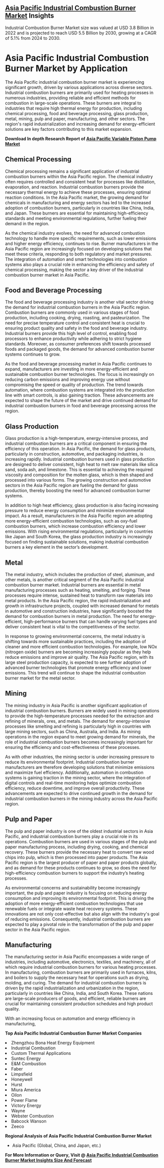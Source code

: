 <h2><a href="https://www.verifiedmarketreports.com/download-sample/?rid=482566&amp;utm_source=Github-Feb&amp;utm_medium=219" target="_blank">Asia Pacific Industrial Combustion Burner Market</a> Insights</h2><p>Industrial Combustion Burner Market size was valued at USD 3.8 Billion in 2022 and is projected to reach USD 5.5 Billion by 2030, growing at a CAGR of 5.1% from 2024 to 2030.</p><p><h1>Asia Pacific Industrial Combustion Burner Market by Application</h1> <p>The Asia Pacific industrial combustion burner market is experiencing significant growth, driven by various applications across diverse sectors. Industrial combustion burners are primarily used for heating processes in numerous industries, providing reliable and efficient methods for combustion in large-scale operations. These burners are integral to industries that require high thermal energy for production, including chemical processing, food and beverage processing, glass production, metal, mining, pulp and paper, manufacturing, and other sectors. The region's rapid industrialization and increasing demand for energy-efficient solutions are key factors contributing to this market expansion.</p> <p><p><strong>Download In depth Research Report of <a href="https://www.verifiedmarketreports.com/download-sample/?rid=236118&amp;utm_source=Pulse-Dec&amp;utm_medium=219" target="_blank">Asia Pacific Variable Piston Pump Market</a></strong></p></p> <h2>Chemical Processing</h2> <p>Chemical processing remains a significant application of industrial combustion burners within the Asia Pacific region. The chemical industry often requires controlled and consistent heat for processes like distillation, evaporation, and reaction. Industrial combustion burners provide the necessary thermal energy to achieve these processes, ensuring optimal reaction conditions. In the Asia Pacific market, the growing demand for chemicals in manufacturing and energy sectors has led to the increased adoption of combustion burners, particularly in countries like China, India, and Japan. These burners are essential for maintaining high-efficiency standards and meeting environmental regulations, further fueling their demand in the region.</p> <p>As the chemical industry evolves, the need for advanced combustion technology to handle more specific requirements, such as lower emissions and higher energy efficiency, continues to rise. Burner manufacturers in the Asia Pacific region are increasingly focused on developing solutions that meet these criteria, responding to both regulatory and market pressures. The integration of automation and smart technologies into combustion systems also plays a crucial role in enhancing the efficiency and safety of chemical processing, making the sector a key driver of the industrial combustion burner market in Asia Pacific.</p> <h2>Food and Beverage Processing</h2> <p>The food and beverage processing industry is another vital sector driving the demand for industrial combustion burners in the Asia Pacific region. Combustion burners are commonly used in various stages of food production, including cooking, drying, roasting, and pasteurization. The need for precise temperature control and consistent heat is crucial to ensuring product quality and safety in the food and beverage industry. Industrial burners provide this high level of control, enabling food processors to enhance productivity while adhering to strict hygiene standards. Moreover, as consumer preferences shift towards processed foods and packaged goods, the demand for advanced combustion burner systems continues to grow.</p> <p>As the food and beverage processing market in Asia Pacific continues to expand, manufacturers are investing in more energy-efficient and sustainable combustion burner technologies. The focus is increasingly on reducing carbon emissions and improving energy use without compromising the speed or quality of production. The trend towards automation, where combustion systems are integrated into the production line with smart controls, is also gaining traction. These advancements are expected to shape the future of the market and drive continued demand for industrial combustion burners in food and beverage processing across the region.</p> <h2>Glass Production</h2> <p>Glass production is a high-temperature, energy-intensive process, and industrial combustion burners are a critical component in ensuring the efficiency of this operation. In Asia Pacific, the demand for glass products, particularly in construction, automotive, and packaging industries, is increasing rapidly. Industrial combustion burners used in glass production are designed to deliver consistent, high heat to melt raw materials like silica sand, soda ash, and limestone. This is essential to achieving the required viscosity and composition for the molten glass, which is then shaped and processed into various forms. The growing construction and automotive sectors in the Asia Pacific region are fueling the demand for glass production, thereby boosting the need for advanced combustion burner systems.</p> <p>In addition to high heat efficiency, glass production is also facing increasing pressure to reduce energy consumption and minimize environmental impact. As a result, manufacturers in the Asia Pacific region are adopting more energy-efficient combustion technologies, such as oxy-fuel combustion burners, which increase combustion efficiency and lower emissions. With rising environmental regulations, particularly in countries like Japan and South Korea, the glass production industry is increasingly focused on finding sustainable solutions, making industrial combustion burners a key element in the sector’s development.</p> <h2>Metal</h2> <p>The metal industry, which includes the production of steel, aluminum, and other metals, is another critical segment of the Asia Pacific industrial combustion burner market. Industrial burners are essential in metal manufacturing processes such as heating, smelting, and forging. These processes require intense, sustained heat to transform raw materials into metal products. In the Asia Pacific region, the rapid industrialization and growth in infrastructure projects, coupled with increased demand for metals in automotive and construction industries, have significantly boosted the demand for combustion burners in metal production. The need for energy-efficient, high-performance burners that can handle varying fuel types and deliver consistent heat is vital to the competitiveness of the sector.</p> <p>In response to growing environmental concerns, the metal industry is shifting towards more sustainable practices, including the adoption of cleaner and more efficient combustion technologies. For example, low NOx (nitrogen oxide) burners are becoming increasingly popular as they help reduce emissions and improve air quality. The Asia Pacific region, with its large steel production capacity, is expected to see further adoption of advanced burner technologies that promote energy efficiency and lower emissions. This trend will continue to shape the industrial combustion burner market for the metal sector.</p> <h2>Mining</h2> <p>The mining industry in Asia Pacific is another significant application of industrial combustion burners. Burners are widely used in mining operations to provide the high-temperature processes needed for the extraction and refining of minerals, ores, and metals. The demand for energy-intensive processes like smelting and refining is particularly high in countries with large mining sectors, such as China, Australia, and India. As mining operations in the region expand to meet growing demand for minerals, the role of industrial combustion burners becomes increasingly important for ensuring the efficiency and cost-effectiveness of these processes.</p> <p>As with other industries, the mining sector is under increasing pressure to reduce its environmental footprint. Industrial combustion burner manufacturers are therefore developing solutions that minimize emissions and maximize fuel efficiency. Additionally, automation in combustion systems is gaining traction in the mining sector, where the integration of digital controls and real-time monitoring helps optimize combustion efficiency, reduce downtime, and improve overall productivity. These advancements are expected to drive continued growth in the demand for industrial combustion burners in the mining industry across the Asia Pacific region.</p> <h2>Pulp and Paper</h2> <p>The pulp and paper industry is one of the oldest industrial sectors in Asia Pacific, and industrial combustion burners play a crucial role in its operations. Combustion burners are used in various stages of the pulp and paper manufacturing process, including drying, cooking, and chemical recovery. These burners provide the necessary heat to convert raw wood chips into pulp, which is then processed into paper products. The Asia Pacific region is the largest producer of paper and paper products globally, and as demand for these products continues to grow, so does the need for high-efficiency combustion burners to support the industry’s heating processes.</p> <p>As environmental concerns and sustainability become increasingly important, the pulp and paper industry is focusing on reducing energy consumption and improving its environmental footprint. This is driving the adoption of more energy-efficient combustion technologies that use renewable fuels or integrate waste heat recovery systems. These innovations are not only cost-effective but also align with the industry's goal of reducing emissions. Consequently, industrial combustion burners are expected to play a pivotal role in the transformation of the pulp and paper sector in the Asia Pacific region.</p> <h2>Manufacturing</h2> <p>The manufacturing sector in Asia Pacific encompasses a wide range of industries, including automotive, electronics, textiles, and machinery, all of which require industrial combustion burners for various heating processes. In manufacturing, combustion burners are primarily used in furnaces, kilns, and boilers to supply the necessary heat for operations such as drying, molding, and curing. The demand for industrial combustion burners is driven by the rapid industrialization and urbanization in the region, particularly in countries like China, India, and South Korea. These nations are large-scale producers of goods, and efficient, reliable burners are crucial for maintaining consistent production schedules and high product quality.</p> <p>With an increasing focus on automation and energy efficiency in manufacturing,</p><p><strong>Top Asia Pacific Industrial Combustion Burner Market Companies</strong></p><div data-test-id=""><p><li>Zhengzhou Bona Heat Energy Equipment</li><li> Industrial Combustion</li><li> Custom Thermal Applications</li><li> Suntec Energy</li><li> E&M Combustion</li><li> Faber</li><li> Limpsfield</li><li> Honeywell</li><li> Hurst</li><li> Miura America</li><li> Oilon</li><li> Power Flame</li><li> Victory Energy</li><li> Wayne</li><li> Webster Combustion</li><li> Babcock Wanson</li><li> Zeeco</li></p><div><strong>Regional Analysis of&nbsp;Asia Pacific Industrial Combustion Burner Market</strong></div><ul><li dir="ltr"><p dir="ltr">Asia Pacific (Global, China, and Japan, etc.)</p></li></ul><p><strong>For More Information or Query, Visit @&nbsp;</strong><strong><a href="https://www.verifiedmarketreports.com/product/industrial-combustion-burner-market/?utm_source=Github-Feb&amp;utm_medium=219" target="_blank">Asia Pacific Industrial Combustion Burner Market Insights Size And Forecast</a></strong></p></div><h2>&nbsp;</h2><div data-test-id="">&nbsp;</div>
